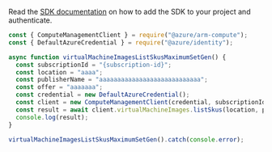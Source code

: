 Read the [SDK documentation](https://github.com/Azure/azure-sdk-for-js/blob/%40azure%2Farm-compute_17.3.1/sdk/compute/arm-compute/README.md) on how to add the SDK to your project and authenticate.

```javascript
const { ComputeManagementClient } = require("@azure/arm-compute");
const { DefaultAzureCredential } = require("@azure/identity");

async function virtualMachineImagesListSkusMaximumSetGen() {
  const subscriptionId = "{subscription-id}";
  const location = "aaaa";
  const publisherName = "aaaaaaaaaaaaaaaaaaaaaaaaaaaa";
  const offer = "aaaaaaa";
  const credential = new DefaultAzureCredential();
  const client = new ComputeManagementClient(credential, subscriptionId);
  const result = await client.virtualMachineImages.listSkus(location, publisherName, offer);
  console.log(result);
}

virtualMachineImagesListSkusMaximumSetGen().catch(console.error);
```
